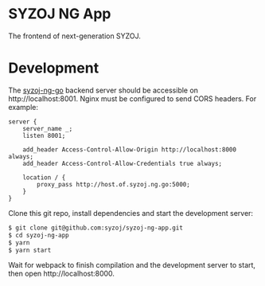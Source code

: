 # SYZOJ NG App
The frontend of next-generation SYZOJ.

# Development
The [syzoj-ng-go](https://github.com/syzoj/syzoj-ng-go) backend server should be accessible on http://localhost:8001. Nginx must be configured to send CORS headers. For example:

```nginx
server {
	server_name _;
	listen 8001;

	add_header Access-Control-Allow-Origin http://localhost:8000 always;
	add_header Access-Control-Allow-Credentials true always;

	location / {
		proxy_pass http://host.of.syzoj.ng.go:5000;
	}
}
```

Clone this git repo, install dependencies and start the development server:

```bash
$ git clone git@github.com:syzoj/syzoj-ng-app.git
$ cd syzoj-ng-app
$ yarn
$ yarn start
```

Wait for webpack to finish compilation and the development server to start, then open http://localhost:8000.
